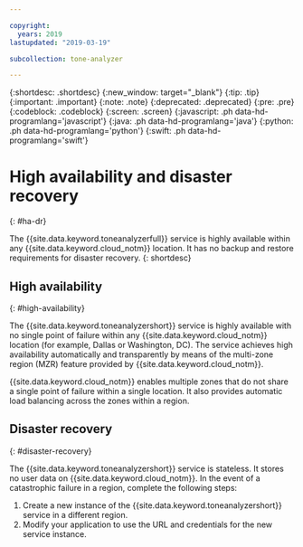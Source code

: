 ```yaml
---

copyright:
  years: 2019
lastupdated: "2019-03-19"

subcollection: tone-analyzer

---
```


{:shortdesc: .shortdesc}
{:new_window: target="_blank"}
{:tip: .tip}
{:important: .important}
{:note: .note}
{:deprecated: .deprecated}
{:pre: .pre}
{:codeblock: .codeblock}
{:screen: .screen}
{:javascript: .ph data-hd-programlang='javascript'}
{:java: .ph data-hd-programlang='java'}
{:python: .ph data-hd-programlang='python'}
{:swift: .ph data-hd-programlang='swift'}

# High availability and disaster recovery
{: #ha-dr}

The {{site.data.keyword.toneanalyzerfull}} service is highly available within any {{site.data.keyword.cloud_notm}} location. It has no backup and restore requirements for disaster recovery.
{: shortdesc}

## High availability
{: #high-availability}

The {{site.data.keyword.toneanalyzershort}} service is highly available with no single point of failure within any {{site.data.keyword.cloud_notm}} location (for example, Dallas or Washington, DC). The service achieves high availability automatically and transparently by means of the multi-zone region (MZR) feature provided by {{site.data.keyword.cloud_notm}}.

{{site.data.keyword.cloud_notm}} enables multiple zones that do not share a single point of failure within a single location. It also provides automatic load balancing across the zones within a region.

## Disaster recovery
{: #disaster-recovery}

The {{site.data.keyword.toneanalyzershort}} service is stateless. It stores no user data on {{site.data.keyword.cloud_notm}}. In the event of a catastrophic failure in a region, complete the following steps:

1.  Create a new instance of the {{site.data.keyword.toneanalyzershort}} service in a different region.
1.  Modify your application to use the URL and credentials for the new service instance.
